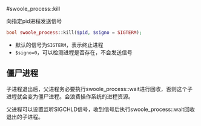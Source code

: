 #swoole_process::kill

向指定pid进程发送信号
```php
bool swoole_process::kill($pid, $signo = SIGTERM);
```

* 默认的信号为`SIGTERM`，表示终止进程
* `$signo=0`，可以检测进程是否存在，不会发送信号

僵尸进程
-------
子进程退出后，父进程务必要执行swoole_process::wait进行回收，否则这个子进程就会变为僵尸进程。会浪费操作系统的进程资源。

父进程可以设置监听SIGCHLD信号，收到信号后执行swoole_process::wait回收退出的子进程。




